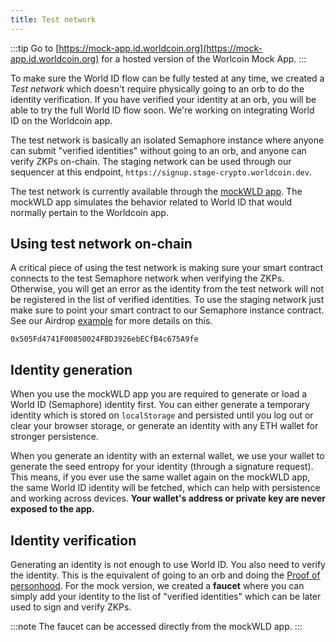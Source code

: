 ```yaml
---
title: Test network
---
```


:::tip
Go to [https://mock-app.id.worldcoin.org](https://mock-app.id.worldcoin.org) for a hosted version of the Worlcoin Mock App.
:::

To make sure the World ID flow can be fully tested at any time, we created a _Test network_ which doesn't require physically going to an orb to do the identity verification. If you have verified your identity at an orb, you will be able to try the full World ID flow soon. We're working on integrating World ID on the Worldcoin app.

The test network is basically an isolated Semaphore instance where anyone can submit "verified identities" without going to an orb, and anyone can verify ZKPs on-chain. The staging network can be used through our sequencer at this endpoint, `https://signup.stage-crypto.worldcoin.dev`.

The test network is currently available through the [mockWLD app](https://github.com/worldcoin/world-id-mock-app). The mockWLD app simulates the behavior related to World ID that would normally pertain to the Worldcoin app.

## Using test network on-chain

A critical piece of using the test network is making sure your smart contract connects to the test Semaphore network when verifying the ZKPs. Otherwise, you will get an error as the identity from the test network will not be registered in the list of verified identities. To use the staging network just make sure to point your smart contract to our Semaphore instance contract. See our Airdrop [example](/docs/examples) for more details on this.

```
0x505Fd4741F00850024FBD3926ebECfB4c675A9fe
```

## Identity generation

When you use the mockWLD app you are required to generate or load a World ID (Semaphore) identity first. You can either generate a temporary identity which is stored on `localStorage` and persisted until you log out or clear your browser storage, or generate an identity with any ETH wallet for stronger persistence.

When you generate an identity with an external wallet, we use your wallet to generate the seed entropy for your identity (through a signature request). This means, if you ever use the same wallet again on the mockWLD app, the same World ID identity will be fetched, which can help with persistence and working across devices. **Your wallet's address or private key are never exposed to the app.**

## Identity verification

Generating an identity is not enough to use World ID. You also need to verify the identity. This is the equivalent of going to an orb and doing the [Proof of personhood](/docs/advanced/proof-of-personhood). For the mock version, we created a **faucet** where you can simply add your identity to the list of "verified identities" which can be later used to sign and verify ZKPs.

:::note
The faucet can be accessed directly from the mockWLD app.
:::
